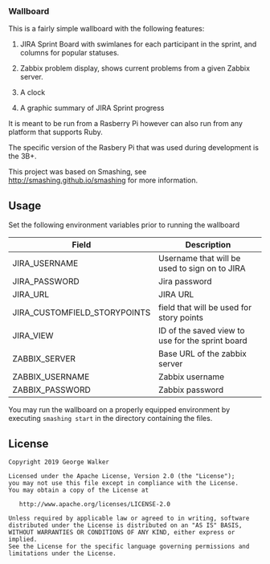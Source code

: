 ### Wallboard ###

This is a fairly simple wallboard with the following features:

1) JIRA Sprint Board with swimlanes for each participant in the sprint, and columns for popular statuses.    

2) Zabbix problem display, shows current problems from a given Zabbix server.

3) A clock

4) A graphic summary of JIRA Sprint progress 


It is meant to be run from a Rasberry Pi however can also run from any platform that supports Ruby.

The specific version of the Rasbery Pi that was used during development is the 3B+.

This project was based on Smashing, see
http://smashing.github.io/smashing for more information.

Usage
-----

Set the following environment variables prior to running the wallboard 

| Field | Description |
| ----- | ----------- |
|JIRA_USERNAME | Username that will be used to sign on to JIRA |
| JIRA_PASSWORD | Jira password |
| JIRA_URL | JIRA URL |
| JIRA_CUSTOMFIELD_STORYPOINTS | field that will be used for story points |
| JIRA_VIEW | ID of the saved view to use for the sprint board |
| ZABBIX_SERVER | Base URL of the zabbix server |
| ZABBIX_USERNAME | Zabbix username |
| ZABBIX_PASSWORD | Zabbix password |


You may run the wallboard on a properly equipped environment by executing `smashing start` in the directory containing the files.

License
-------

    Copyright 2019 George Walker

    Licensed under the Apache License, Version 2.0 (the "License");
    you may not use this file except in compliance with the License.
    You may obtain a copy of the License at 

       http://www.apache.org/licenses/LICENSE-2.0

    Unless required by applicable law or agreed to in writing, software
    distributed under the License is distributed on an "AS IS" BASIS,
    WITHOUT WARRANTIES OR CONDITIONS OF ANY KIND, either express or implied.
    See the License for the specific language governing permissions and
    limitations under the License.
